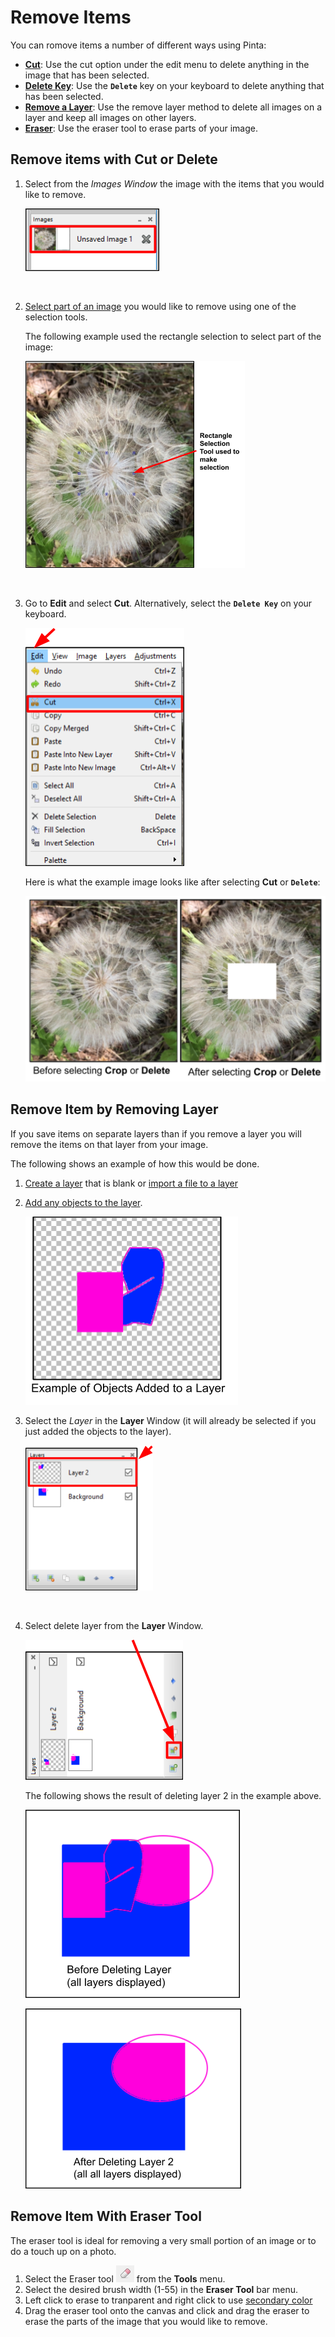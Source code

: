 # Remove Items

 You can romove items a number of different ways using Pinta:  

 -  [**Cut**](remove_items.md#remove-item-with-cut-or-delete): Use the cut option under the edit menu to delete anything in the image that has been selected.
 -  [**Delete Key**](remove_items.md#remove-item-with-cut-or-delete): Use the **`Delete`** key on your keyboard to delete anything that has been selected.
 -  [**Remove a Layer**](remove_items.md#remove-item-by-removing-layer): Use the remove layer method to delete all images on a layer and keep all images on other layers. 
 -  [**Eraser**](remove_items.md#remove-item-with-eraser): Use the eraser tool to erase parts of your image.

## Remove items with Cut or Delete 

1. Select from the *Images Window* the image with the items that you would like to remove.

     ![Image Window select image](img/crop/imageflowerselect.png)  


    &nbsp; 
 
  
2. [Select part of an image](select_overview.md) you would like to remove using one of the selection tools.

    The following example used the rectangle selection to select part of the image:

    ![Cut Example](img/remove/cutwithrectangle.png)

    &nbsp;

3. Go to **Edit** and select **Cut**. Alternatively, select the **`Delete Key`** on your keyboard.

    ![Select cut](img/remove/cutwindow.png)


    Here is what the example image looks like after selecting **Cut** or **`Delete`**:


    ![Crop Example Final](img/remove/cutexample.png)


## Remove Item by Removing Layer

If you save items on separate layers than if you remove a layer you will remove the items on that layer from your image.

The following shows an example of how this would be done.

1. [Create a layer](layers.md) that is blank or [import a file to a layer](layers.md)


2. [Add any objects to the layer](objects.md). 
   
    ![objects added to layer](img/remove/objectsaddtolayer.png)
    &nbsp;  

3. Select the *Layer* in the **Layer** Window (it will already be selected if you just added the objects to the layer).

    ![Select Layer](img/remove/selectlayer.png)

    &nbsp;  

4. Select delete layer from the **Layer** Window. 

    ![Select delete layer](img/remove/selectdeletelayer.png)



    The following shows the result of deleting layer 2 in the example above.

    ![before layer delete image](img/remove/beforedeletelayer.png)

    ![after layer delete image](img/remove/afterdeletelayer.png)
    
## Remove Item With Eraser Tool

The eraser tool is ideal for removing a very small portion of an image or to do a touch up on a photo.

1. Select the Eraser tool ![Eraser](img/overview/eraser.png) from the **Tools** menu.
2. Select the desired brush width (1-55) in the **Eraser Tool** bar menu.
3. Left click to erase to tranparent and right click to use [secondary color](coloring.md)
4. Drag the eraser tool onto the canvas and click and drag the eraser to erase the parts of the image that you would like to remove.




